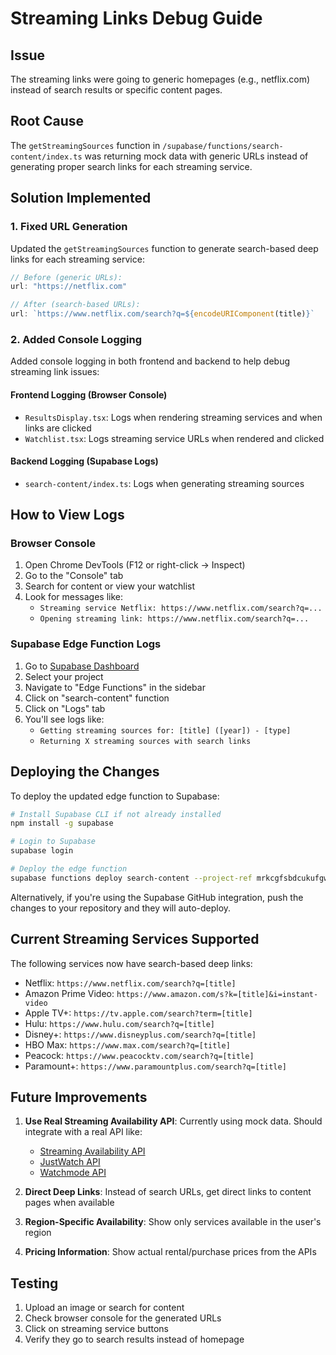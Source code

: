 # Streaming Links Debug Guide

## Issue
The streaming links were going to generic homepages (e.g., netflix.com) instead of search results or specific content pages.

## Root Cause
The `getStreamingSources` function in `/supabase/functions/search-content/index.ts` was returning mock data with generic URLs instead of generating proper search links for each streaming service.

## Solution Implemented

### 1. Fixed URL Generation
Updated the `getStreamingSources` function to generate search-based deep links for each streaming service:

```typescript
// Before (generic URLs):
url: "https://netflix.com"

// After (search-based URLs):
url: `https://www.netflix.com/search?q=${encodeURIComponent(title)}`
```

### 2. Added Console Logging
Added console logging in both frontend and backend to help debug streaming link issues:

#### Frontend Logging (Browser Console)
- `ResultsDisplay.tsx`: Logs when rendering streaming services and when links are clicked
- `Watchlist.tsx`: Logs streaming service URLs when rendered and clicked

#### Backend Logging (Supabase Logs)
- `search-content/index.ts`: Logs when generating streaming sources

## How to View Logs

### Browser Console
1. Open Chrome DevTools (F12 or right-click → Inspect)
2. Go to the "Console" tab
3. Search for content or view your watchlist
4. Look for messages like:
   - `Streaming service Netflix: https://www.netflix.com/search?q=...`
   - `Opening streaming link: https://www.netflix.com/search?q=...`

### Supabase Edge Function Logs
1. Go to [Supabase Dashboard](https://app.supabase.com)
2. Select your project
3. Navigate to "Edge Functions" in the sidebar
4. Click on "search-content" function
5. Click on "Logs" tab
6. You'll see logs like:
   - `Getting streaming sources for: [title] ([year]) - [type]`
   - `Returning X streaming sources with search links`

## Deploying the Changes

To deploy the updated edge function to Supabase:

```bash
# Install Supabase CLI if not already installed
npm install -g supabase

# Login to Supabase
supabase login

# Deploy the edge function
supabase functions deploy search-content --project-ref mrkcgfsbdcukufgwvjap
```

Alternatively, if you're using the Supabase GitHub integration, push the changes to your repository and they will auto-deploy.

## Current Streaming Services Supported

The following services now have search-based deep links:
- Netflix: `https://www.netflix.com/search?q=[title]`
- Amazon Prime Video: `https://www.amazon.com/s?k=[title]&i=instant-video`
- Apple TV+: `https://tv.apple.com/search?term=[title]`
- Hulu: `https://www.hulu.com/search?q=[title]`
- Disney+: `https://www.disneyplus.com/search?q=[title]`
- HBO Max: `https://www.max.com/search?q=[title]`
- Peacock: `https://www.peacocktv.com/search?q=[title]`
- Paramount+: `https://www.paramountplus.com/search?q=[title]`

## Future Improvements

1. **Use Real Streaming Availability API**: Currently using mock data. Should integrate with a real API like:
   - [Streaming Availability API](https://www.movieofthenight.com/about/api)
   - [JustWatch API](https://www.justwatch.com)
   - [Watchmode API](https://api.watchmode.com)

2. **Direct Deep Links**: Instead of search URLs, get direct links to content pages when available

3. **Region-Specific Availability**: Show only services available in the user's region

4. **Pricing Information**: Show actual rental/purchase prices from the APIs

## Testing
1. Upload an image or search for content
2. Check browser console for the generated URLs
3. Click on streaming service buttons
4. Verify they go to search results instead of homepage